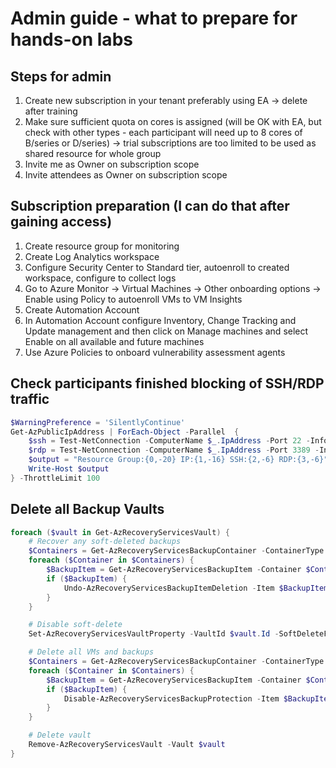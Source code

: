 # Admin guide - what to prepare for hands-on labs

## Steps for admin
1. Create new subscription in your tenant preferably using EA -> delete after training
2. Make sure sufficient quota on cores is assigned (will be OK with EA, but check with other types - each participant will need up to 8 cores of B/series or D/series) -> trial subscriptions are too limited to be used as shared resource for whole group
3. Invite me as Owner on subscription scope
4. Invite attendees as Owner on subscription scope

## Subscription preparation (I can do that after gaining access)
1. Create resource group for monitoring
2. Create Log Analytics workspace
3. Configure Security Center to Standard tier, autoenroll to created workspace, configure to collect logs
4. Go to Azure Monitor -> Virtual Machines -> Other onboarding options -> Enable using Policy to autoenroll VMs to VM Insights
5. Create Automation Account
6. In Automation Account configure Inventory, Change Tracking and Update management and then click on Manage machines and select Enable on all available and future machines
7. Use Azure Policies to onboard vulnerability assessment agents

## Check participants finished blocking of SSH/RDP traffic
```powershell
$WarningPreference = 'SilentlyContinue'
Get-AzPublicIpAddress | ForEach-Object -Parallel  {
    $ssh = Test-NetConnection -ComputerName $_.IpAddress -Port 22 -InformationLevel Quiet
    $rdp = Test-NetConnection -ComputerName $_.IpAddress -Port 3389 -InformationLevel Quiet
    $output = "Resource Group:{0,-20} IP:{1,-16} SSH:{2,-6} RDP:{3,-6}" -f $_.ResourceGroupName, $_.IpAddress, $ssh.ToString(), $rdp.ToString()
    Write-Host $output
} -ThrottleLimit 100
```

## Delete all Backup Vaults
```powershell
foreach ($vault in Get-AzRecoveryServicesVault) {
    # Recover any soft-deleted backups
    $Containers = Get-AzRecoveryServicesBackupContainer -ContainerType AzureVM -Status Registered -VaultId $vault.Id
    foreach ($Container in $Containers) {
        $BackupItem = Get-AzRecoveryServicesBackupItem -Container $Container -WorkloadType AzureVM -VaultId $vault.Id -DeleteState ToBeDeleted
        if ($BackupItem) {
            Undo-AzRecoveryServicesBackupItemDeletion -Item $BackupItem -VaultId $vault.Id
        } 
    }

    # Disable soft-delete
    Set-AzRecoveryServicesVaultProperty -VaultId $vault.Id -SoftDeleteFeatureState Disable

    # Delete all VMs and backups
    $Containers = Get-AzRecoveryServicesBackupContainer -ContainerType AzureVM -Status Registered -VaultId $vault.Id
    foreach ($Container in $Containers) {
        $BackupItem = Get-AzRecoveryServicesBackupItem -Container $Container -WorkloadType AzureVM -VaultId $vault.Id
        if ($BackupItem) {
            Disable-AzRecoveryServicesBackupProtection -Item $BackupItem -VaultId $vault.Id -RemoveRecoveryPoints -Force
        }
    }

    # Delete vault
    Remove-AzRecoveryServicesVault -Vault $vault
}

```